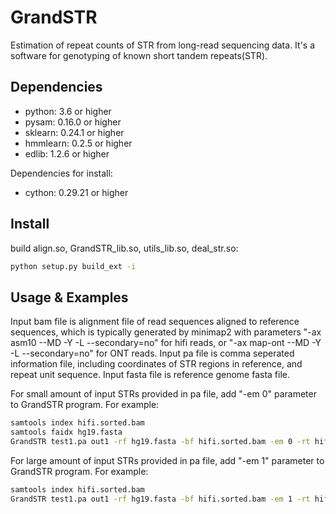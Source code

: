 # GrandSTR

Estimation of repeat counts of STR from long-read sequencing data.
It's a software for genotyping of known short tandem repeats(STR).


## Dependencies

- python: 3.6 or higher
- pysam: 0.16.0 or higher
- sklearn: 0.24.1 or higher
- hmmlearn: 0.2.5 or higher
- edlib: 1.2.6 or higher

Dependencies for install:
- cython: 0.29.21 or higher


## Install

build align.so, GrandSTR_lib.so, utils_lib.so, deal_str.so:

```bash
python setup.py build_ext -i
```

## Usage & Examples

Input bam file is alignment file of read sequences aligned to reference sequences, which is typically generated by minimap2 with parameters "-ax asm10 --MD -Y -L --secondary=no" for hifi reads, or "-ax map-ont --MD -Y -L --secondary=no" for ONT reads. Input pa file is comma seperated information file, including coordinates of STR regions in reference, and repeat unit sequence. Input fasta file is reference genome fasta file. 

For small amount of input STRs provided in pa file, add "-em 0" parameter to GrandSTR program. For example:
```bash
samtools index hifi.sorted.bam
samtools faidx hg19.fasta
GrandSTR test1.pa out1 -rf hg19.fasta -bf hifi.sorted.bam -em 0 -rt hifi
```

For large amount of input STRs provided in pa file, add "-em 1" parameter to GrandSTR program. For example:
```bash
samtools index hifi.sorted.bam
GrandSTR test1.pa out1 -rf hg19.fasta -bf hifi.sorted.bam -em 1 -rt hifi
```
